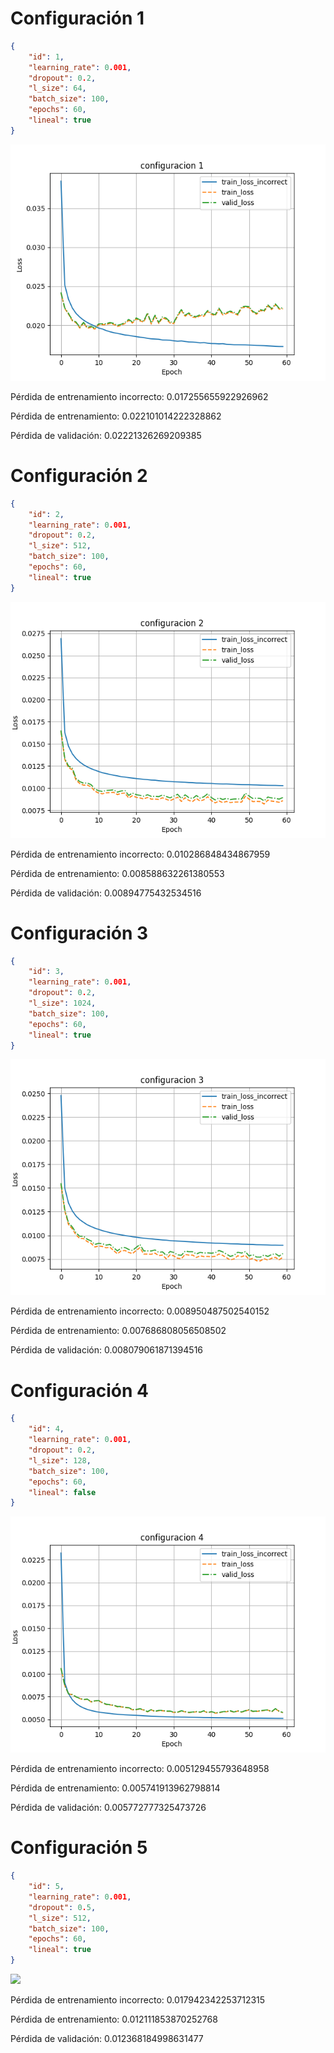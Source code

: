 # Configuración 1

```json
{
    "id": 1,
    "learning_rate": 0.001,
    "dropout": 0.2,
    "l_size": 64,
    "batch_size": 100,
    "epochs": 60,
    "lineal": true
}
```

![](./configuracion%201.png)

Pérdida de entrenamiento incorrecto: 0.017255655922926962

Pérdida de entrenamiento: 0.022101014222328862

Pérdida de validación: 0.02221326269209385

# Configuración 2

```json
{
    "id": 2,
    "learning_rate": 0.001,
    "dropout": 0.2,
    "l_size": 512,
    "batch_size": 100,
    "epochs": 60,
    "lineal": true
}
```

![](./configuracion%202.png)

Pérdida de entrenamiento incorrecto: 0.010286848434867959

Pérdida de entrenamiento: 0.008588632261380553

Pérdida de validación: 0.00894775432534516

# Configuración 3

```json
{
    "id": 3,
    "learning_rate": 0.001,
    "dropout": 0.2,
    "l_size": 1024,
    "batch_size": 100,
    "epochs": 60,
    "lineal": true
}
```

![](./configuracion%203.png)

Pérdida de entrenamiento incorrecto: 0.008950487502540152

Pérdida de entrenamiento: 0.007686808056508502

Pérdida de validación: 0.008079061871394516

# Configuración 4

```json
{
    "id": 4,
    "learning_rate": 0.001,
    "dropout": 0.2,
    "l_size": 128,
    "batch_size": 100,
    "epochs": 60,
    "lineal": false
}
```

![](./configuracion%204.png)

Pérdida de entrenamiento incorrecto: 0.005129455793648958

Pérdida de entrenamiento: 0.005741913962798814

Pérdida de validación: 0.005772777325473726

# Configuración 5

```json
{
    "id": 5,
    "learning_rate": 0.001,
    "dropout": 0.5,
    "l_size": 512,
    "batch_size": 100,
    "epochs": 60,
    "lineal": true
}
```

![](./configuracion%205.png)

Pérdida de entrenamiento incorrecto: 0.017942342253712315

Pérdida de entrenamiento: 0.012111853870252768

Pérdida de validación: 0.012368184998631477


